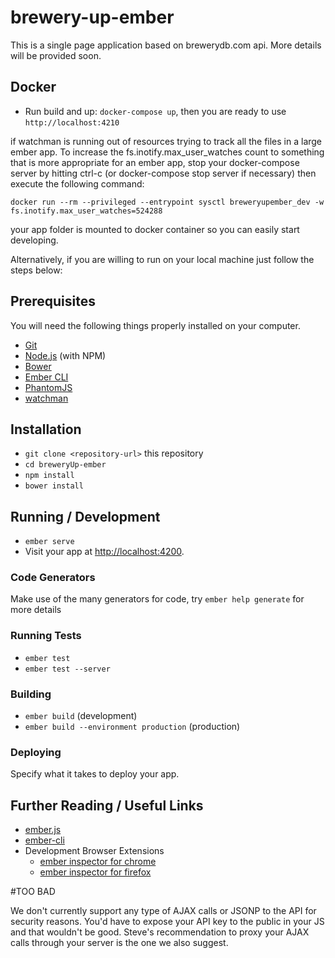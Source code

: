 # brewery-up-ember

This is a single page application based on brewerydb.com api. 
More details will be provided soon. 

## Docker

* Run build and up: `docker-compose up`, then you are ready to use `http://localhost:4210`

if watchman is running out of resources trying to track all the files in a large ember app. To increase the fs.inotify.max_user_watches count to something that is more appropriate for an ember app, stop your docker-compose server by hitting ctrl-c (or docker-compose stop server if necessary) then execute the following command:
````commandline
docker run --rm --privileged --entrypoint sysctl breweryupember_dev -w fs.inotify.max_user_watches=524288
````
your app folder is mounted to docker container so you can easily start developing. 

Alternatively, if you are willing to run on your local machine just follow the steps below:

## Prerequisites

You will need the following things properly installed on your computer.

* [Git](https://git-scm.com/)
* [Node.js](https://nodejs.org/) (with NPM)
* [Bower](https://bower.io/)
* [Ember CLI](https://ember-cli.com/)
* [PhantomJS](http://phantomjs.org/)
* [watchman](https://facebook.github.io/watchman/docs/install.html)

## Installation

* `git clone <repository-url>` this repository
* `cd breweryUp-ember`
* `npm install`
* `bower install`

## Running / Development

* `ember serve`
* Visit your app at [http://localhost:4200](http://localhost:4200).

### Code Generators

Make use of the many generators for code, try `ember help generate` for more details

### Running Tests

* `ember test`
* `ember test --server`

### Building

* `ember build` (development)
* `ember build --environment production` (production)

### Deploying

Specify what it takes to deploy your app.

## Further Reading / Useful Links

* [ember.js](http://emberjs.com/)
* [ember-cli](https://ember-cli.com/)
* Development Browser Extensions
  * [ember inspector for chrome](https://chrome.google.com/webstore/detail/ember-inspector/bmdblncegkenkacieihfhpjfppoconhi)
  * [ember inspector for firefox](https://addons.mozilla.org/en-US/firefox/addon/ember-inspector/)


#TOO BAD

We don't currently support any type of AJAX calls or JSONP to the API for security reasons. You'd have to expose your API key to the public in your JS and that wouldn't be good.  Steve's recommendation to proxy your AJAX calls through your server is the one we also suggest.
